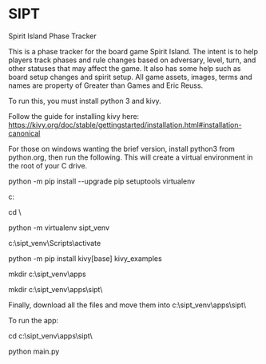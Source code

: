 # SIPT
Spirit Island Phase Tracker

This is a phase tracker for the board game Spirit Island.  The intent is to help players track phases and rule changes based on adversary, level, turn, and other statuses that may affect the game. It also has some help such as board setup changes and spirit setup.  All game assets, images, terms and names are property of Greater than Games and Eric Reuss.


To run this, you must install python 3 and kivy.

Follow the guide for installing kivy here: https://kivy.org/doc/stable/gettingstarted/installation.html#installation-canonical

For those on windows wanting the brief version, install python3 from python.org, then run the following.  This will create a virtual environment in the root of your C drive.

python -m pip install --upgrade pip setuptools virtualenv

c:

cd \\

python -m virtualenv sipt_venv

c:\sipt_venv\Scripts\activate

python -m pip install kivy[base] kivy_examples

mkdir c:\sipt_venv\apps

mkdir c:\sipt_venv\apps\sipt\

Finally, download all the files and move them into c:\sipt_venv\apps\sipt\

To run the app:

cd c:\sipt_venv\apps\sipt\

python main.py
